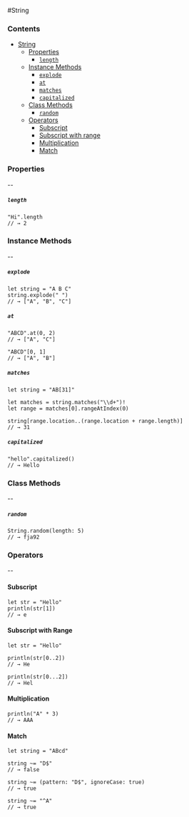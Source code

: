 #String

### Contents ###

- [String](#string)
	- [Properties](#properties)
    	- [`length`](#length)
    - [Instance Methods](#instance-methods)
    	- [`explode`](#explode)
    	- [`at`](#at)
    	- [`matches`](#matches)
    	- [`capitalized`](#capitalized)
    - [Class Methods](#class-methods)
    	- [`random`](#random)
    - [Operators](#operators)
    	- [Subscript](#subscript)
    	- [Subscript with range](#subscript-with-range)
    	- [Multiplication](#multiplication)
    	- [Match](#match)


### Properties ###
--
##### `length` #####
```
"Hi".length
// → 2
```

### Instance Methods ###
--

##### `explode` #####
```
let string = "A B C"
string.explode(" ")
// → ["A", "B", "C"]
```

##### `at` #####
```
"ABCD".at(0, 2)
// → ["A", "C"]

"ABCD"[0, 1]
// → ["A", "B"]
```

##### `matches` #####
```
let string = "AB[31]"

let matches = string.matches("\\d+")!
let range = matches[0].rangeAtIndex(0)

string[range.location..(range.location + range.length)]
// → 31
```

##### `capitalized` #####
```
"hello".capitalized()
// → Hello
```

### Class Methods ###
--
##### `random` #####
```
String.random(length: 5)
// → fja92
```

### Operators ###
--
#### Subscript ####
```
let str = "Hello"
println(str[1])
// → e
```

#### Subscript with Range ####
```
let str = "Hello"

println(str[0..2])
// → He

println(str[0...2])
// → Hel
```

#### Multiplication ####
```
println("A" * 3)
// → AAA
```

#### Match ####
```
let string = "ABcd"

string ~= "D$"
// → false

string ~= (pattern: "D$", ignoreCase: true)
// → true

string ~= "^A"
// → true
```
